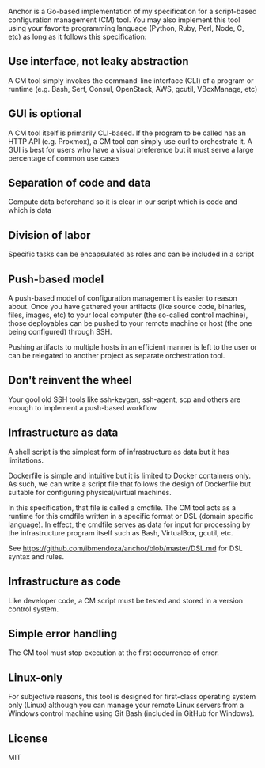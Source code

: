 Anchor is a Go-based implementation of my specification for a script-based configuration management (CM) tool. You may also implement this tool using your favorite programming language (Python, Ruby, Perl, Node, C, etc) as long as it follows this specification:

Use interface, not leaky abstraction
------------------------------------

A CM tool simply invokes the command-line interface (CLI) of a program or runtime (e.g. Bash, Serf, Consul, OpenStack, AWS, gcutil, VBoxManage, etc)

GUI is optional
---------------

A CM tool itself is primarily CLI-based. If the program to be called has an HTTP API (e.g. Proxmox), a CM tool can simply use curl to orchestrate it. A GUI is best for users who have a visual preference but it must serve a large percentage of common use cases

Separation of code and data
---------------------------

Compute data beforehand so it is clear in our script which is code and which is data

Division of labor
-----------------

Specific tasks can be encapsulated as roles and can be included in a script

Push-based model
----------------

A push-based model of configuration management is easier to reason about. Once you have gathered your artifacts (like source code, binaries, files, images, etc) to your local computer (the so-called control machine), those deployables can be pushed to your remote machine or host (the one being configured) through SSH. 

Pushing artifacts to multiple hosts in an efficient manner is left to the user or can be relegated to another project as separate orchestration tool.

Don't reinvent the wheel
------------------------

Your gool old SSH tools like ssh-keygen, ssh-agent, scp and others are enough to implement a push-based workflow

Infrastructure as data
----------------------

A shell script is the simplest form of infrastructure as data but it has limitations. 

Dockerfile is simple and intuitive but it is limited to Docker containers only. As such, we can write a script file that follows the design of Dockerfile but suitable for configuring physical/virtual machines.

In this specification, that file is called a cmdfile. The CM tool acts as a runtime for this cmdfile written in a specific format or DSL (domain specific language). In effect, the cmdfile serves as data for input for processing by the infrastructure program itself such as Bash, VirtualBox, gcutil, etc.

See https://github.com/ibmendoza/anchor/blob/master/DSL.md for DSL syntax and rules.

Infrastructure as code
----------------------

Like developer code, a CM script must be tested and stored in a version control system.

Simple error handling
---------------------

The CM tool must stop execution at the first occurrence of error. 

Linux-only
----------

For subjective reasons, this tool is designed for first-class operating system only (Linux) although you can manage your remote Linux servers from a Windows control machine using Git Bash (included in GitHub for Windows).

License
-------

MIT
